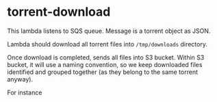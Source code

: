 # torrent-download

This lambda listens to SQS queue. Message is a torrent object as JSON.

Lambda should download all torrent files into `/tmp/downloads` directory.

Once download is completed, sends all files into S3 bucket. Within S3 bucket, it will use a naming convention, so we keep downloaded files identified and grouped together (as they belong to the same torrent anyway).

For instance
